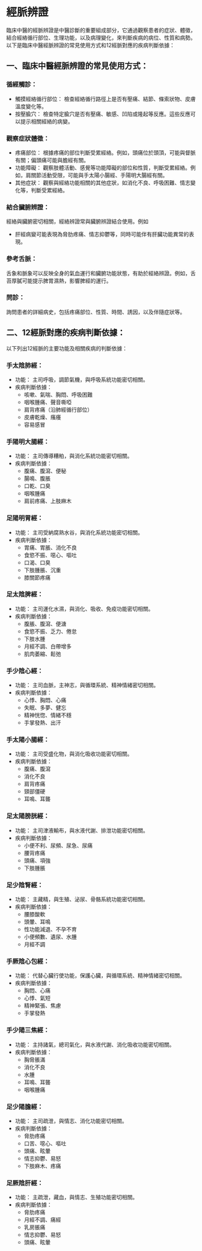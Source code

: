 # 經脈辨證

臨床中醫的經脈辨證是中醫診斷的重要組成部分，它通過觀察患者的症狀、體徵，結合經絡循行部位、生理功能，以及病理變化，來判斷疾病的病位、性質和病勢。以下是臨床中醫經脈辨證的常見使用方式和12經脈對應的疾病判斷依據：


## 一、臨床中醫經脈辨證的常見使用方式：

### 循經觸診：
- 觸摸經絡循行部位： 檢查經絡循行路徑上是否有壓痛、結節、條索狀物、皮膚溫度變化等。
- 按壓腧穴： 檢查特定腧穴是否有壓痛、敏感、凹陷或隆起等反應。這些反應可以提示相關經絡的病變。

### 觀察症狀體徵：
- 疼痛部位： 根據疼痛的部位判斷受累經絡。例如，頭痛位於頭頂，可能與督脈有關；偏頭痛可能與膽經有關。
- 功能障礙： 觀察肢體活動、感覺等功能障礙的部位和性質，判斷受累經絡。例如，肩關節活動受限，可能與手太陽小腸經、手陽明大腸經有關。
- 其他症狀： 觀察與經絡功能相關的其他症狀，如消化不良、呼吸困難、情志變化等，判斷受累經絡。

### 結合臟腑辨證：
經絡與臟腑密切相關，經絡辨證常與臟腑辨證結合使用。例如
- 肝經病變可能表現為脅肋疼痛、情志抑鬱等，同時可能伴有肝臟功能異常的表現。

### 參考舌脈：
舌象和脈象可以反映全身的氣血運行和臟腑功能狀態，有助於經絡辨證。例如，舌苔厚膩可能提示脾胃濕熱，影響脾經的運行。

### 問診：
詢問患者的詳細病史，包括疼痛部位、性質、時間、誘因，以及伴隨症狀等。


## 二、12經脈對應的疾病判斷依據：
以下列出12經脈的主要功能及相關疾病的判斷依據：

### 手太陰肺經：
- 功能： 主司呼吸，調節氣機，與呼吸系統功能密切相關。
- 疾病判斷依據：
  - 咳嗽、氣喘、胸悶、呼吸困難
  - 咽喉腫痛、聲音嘶啞
  - 肩背疼痛（沿肺經循行部位）
  - 皮膚乾燥、瘙癢
  - 容易感冒

### 手陽明大腸經：
- 功能： 主司傳導糟粕，與消化系統功能密切相關。
- 疾病判斷依據：
  - 腹痛、腹瀉、便秘
  - 腸鳴、腹脹
  - 口乾、口臭
  - 咽喉腫痛
  - 肩前疼痛、上肢麻木

### 足陽明胃經：
- 功能： 主司受納腐熟水谷，與消化系統功能密切相關。
- 疾病判斷依據：
  - 胃痛、胃脹、消化不良
  - 食慾不振、噁心、嘔吐
  - 口渴、口臭
  - 下肢腫脹、沉重
  - 膝關節疼痛

### 足太陰脾經：
- 功能： 主司運化水濕，與消化、吸收、免疫功能密切相關。
- 疾病判斷依據：
  - 腹脹、腹瀉、便溏
  - 食慾不振、乏力、倦怠
  - 下肢水腫
  - 月經不調、白帶增多
  - 肌肉萎縮、鬆弛

### 手少陰心經：
- 功能： 主司血脈，主神志，與循環系統、精神情緒密切相關。
- 疾病判斷依據：
  - 心悸、胸悶、心痛
  - 失眠、多夢、健忘
  - 精神恍惚、情緒不穩
  - 手掌發熱、出汗

### 手太陽小腸經：
- 功能： 主司受盛化物，與消化吸收功能密切相關。
- 疾病判斷依據：
  - 腹痛、腹瀉
  - 消化不良
  - 肩背疼痛
  - 頸部僵硬
  - 耳鳴、耳聾

### 足太陽膀胱經：
- 功能： 主司津液輸布，與水液代謝、排泄功能密切相關。
- 疾病判斷依據：
  - 小便不利、尿頻、尿急、尿痛
  - 腰背疼痛
  - 頭痛、項強
  - 下肢腫脹

### 足少陰腎經：
- 功能： 主藏精，與生殖、泌尿、骨骼系統功能密切相關。
- 疾病判斷依據：
  - 腰膝酸軟
  - 頭暈、耳鳴
  - 性功能減退、不孕不育
  - 小便頻數、遺尿、水腫
  - 月經不調

### 手厥陰心包經：
- 功能： 代替心臟行使功能，保護心臟，與循環系統、精神情緒密切相關。
- 疾病判斷依據：
  - 胸悶、心痛
  - 心悸、氣短
  - 精神緊張、焦慮
  - 手掌發熱

### 手少陽三焦經：
- 功能： 主持諸氣，總司氣化，與水液代謝、消化吸收功能密切相關。
- 疾病判斷依據：
  - 胸脅脹滿
  - 消化不良
  - 水腫
  - 耳鳴、耳聾
  - 咽喉腫痛

### 足少陽膽經：
- 功能： 主司疏泄，與情志、消化功能密切相關。
- 疾病判斷依據：
  - 脅肋疼痛
  - 口苦、噁心、嘔吐
  - 頭痛、眩暈
  - 情志抑鬱、易怒
  - 下肢麻木、疼痛

### 足厥陰肝經：
- 功能： 主疏泄，藏血，與情志、生殖功能密切相關。
- 疾病判斷依據：
  - 脅肋疼痛
  - 月經不調、痛經
  - 乳房脹痛
  - 情志抑鬱、易怒
  - 頭痛、眩暈